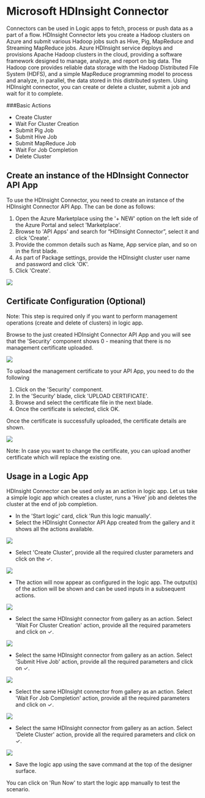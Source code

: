 <properties 
   pageTitle="HDInsight Connector" 
   description="How to use the HDInsight Connector" 
   services="app-service\logic" 
   documentationCenter=".net,nodejs,java" 
   authors="anuragdalmia" 
   manager="dwrede" 
   editor=""/>

<tags
   ms.service="app-service-logic"
   ms.devlang="multiple"
   ms.topic="article"
   ms.tgt_pltfrm="na"
   ms.workload="integration" 
   ms.date="03/20/2015"
   ms.author="sutalasi"/>


# Microsoft HDInsight Connector #

Connectors can be used in Logic apps to fetch, process or push data as a part of a flow. HDInsight Connector lets you create a Hadoop clusters on Azure and submit various Hadoop jobs such as Hive, Pig, MapReduce and Streaming MapReduce jobs. Azure HDInsight service deploys and provisions Apache Hadoop clusters in the cloud, providing a software framework designed to manage, analyze, and report on big data. The Hadoop core provides reliable data storage with the Hadoop Distributed File System (HDFS), and a simple MapReduce programming model to process and analyze, in parallel, the data stored in this distributed system. Using HDInsight connector, you can create or delete a cluster, submit a job and wait for it to complete.

###Basic Actions
		
- Create Cluster
- Wait For Cluster Creation
- Submit Pig Job
- Submit Hive Job
- Submit MapReduce Job
- Wait For Job Completion
- Delete Cluster


## Create an instance of the HDInsight Connector API App ##

To use the HDInsight Connector, you need to create an instance of the HDInsight Connector API App. The can be done as follows:

1. Open the Azure Marketplace using the '+ NEW' option on the left side of the Azure Portal and select 'Marketplace'.
2. Browse to 'API Apps' and search for “HDInsight Connector”, select it and click 'Create'.
3. Provide the common details such as Name, App service plan, and so on in the first blade.
4. As part of Package settings, provide the HDInsight cluster user name and password and click 'OK'.
5. Click 'Create'.


 ![][1]  

## Certificate Configuration (Optional) ##

Note: This step is required only if you want to perform management operations (create and delete of clusters) in logic app.

Browse to the just created HDInsight Connector API App and you will see that the 'Security' component shows 0 - meaning that there is no management certificate uploaded.

![][2] 

To upload the management certificate to your API App, you need to do the following
1. Click on the 'Security' component.
2. In the 'Security' blade, click 'UPLOAD CERTIFICATE'.
3. Browse and select the certificate file in the next blade.
4. Once the certificate is selected, click OK.

Once the certificate is successfully uploaded, the certificate details are shown.

![][3] 

Note: In case you want to change the certificate, you can upload another certificate which will replace the existing one.

## Usage in a Logic App ##

HDInsight Connector can be used only as an action in logic app. Let us take a simple logic app which creates a cluster, runs a 'Hive' job and deletes the cluster at the end of job completion.


- In the 'Start logic' card, click 'Run this logic manually'.
- Select the HDInsight Connector API App created from the gallery and it shows all the actions available.

![][5] 


- Select 'Create Cluster', provide all the required cluster parameters and click on the ✓.

![][6] 



- The action will now appear as configured in the logic app. The output(s) of the action will be shown and can be used inputs in a subsequent actions. 

![][7] 



- Select the same HDInsight connector from gallery as an action. Select 'Wait For Cluster Creation' action, provide all the required parameters and click on ✓.

![][8] 



- Select the same HDInsight connector from gallery as an action. Select 'Submit Hive Job' action, provide all the required parameters and click on ✓.

![][9] 



- Select the same HDInsight connector from gallery as an action. Select 'Wait For Job Completion' action, provide all the required parameters and click on ✓.

![][10] 



- Select the same HDInsight connector from gallery as an action. Select 'Delete Cluster' action, provide all the required parameters and click on ✓.

![][11] 

- Save the logic app using the save command at the top of the designer surface.

You can click on 'Run Now' to start the logic app manually to test the scenario.

<!--Image references-->
[1]: ./media/app-service-logic-connector-hdinsight/Create.jpg
[2]: ./media/app-service-logic-connector-hdinsight/CertNotConfigured.jpg
[3]: ./media/app-service-logic-connector-hdinsight/CertConfigured.jpg
[5]: ./media/app-service-logic-connector-hdinsight/LogicApp1.jpg
[6]: ./media/app-service-logic-connector-hdinsight/LogicApp2.jpg
[7]: ./media/app-service-logic-connector-hdinsight/LogicApp3.jpg
[8]: ./media/app-service-logic-connector-hdinsight/LogicApp4.jpg
[9]: ./media/app-service-logic-connector-hdinsight/LogicApp5.jpg
[10]: ./media/app-service-logic-connector-hdinsight/LogicApp6.jpg
[11]: ./media/app-service-logic-connector-hdinsight/LogicApp7.jpg
 
